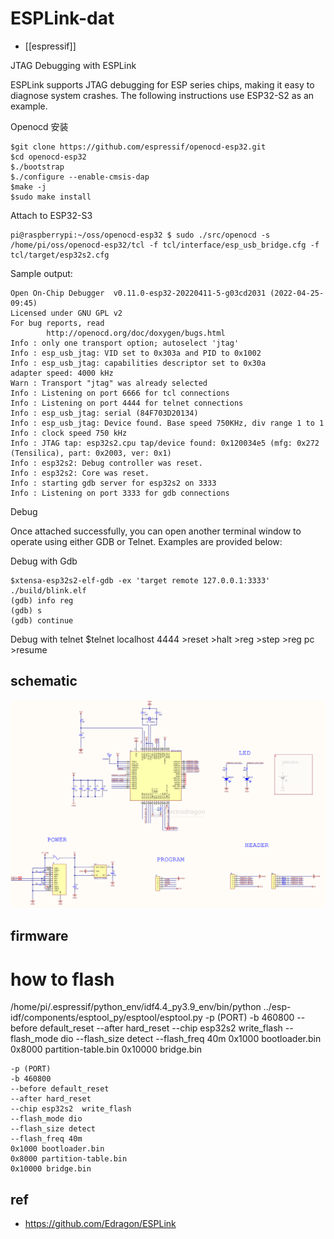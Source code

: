 
# ESPLink-dat

- [[espressif]]


JTAG Debugging with ESPLink

ESPLink supports JTAG debugging for ESP series chips, making it easy to diagnose system crashes. The following instructions use ESP32-S2 as an example.

Openocd 安装

    $git clone https://github.com/espressif/openocd-esp32.git
    $cd openocd-esp32
    $./bootstrap
    $./configure --enable-cmsis-dap
    $make -j
    $sudo make install

Attach to ESP32-S3

    pi@raspberrypi:~/oss/openocd-esp32 $ sudo ./src/openocd -s /home/pi/oss/openocd-esp32/tcl -f tcl/interface/esp_usb_bridge.cfg -f tcl/target/esp32s2.cfg

Sample output:

    Open On-Chip Debugger  v0.11.0-esp32-20220411-5-g03cd2031 (2022-04-25-09:45)
    Licensed under GNU GPL v2
    For bug reports, read
            http://openocd.org/doc/doxygen/bugs.html
    Info : only one transport option; autoselect 'jtag'
    Info : esp_usb_jtag: VID set to 0x303a and PID to 0x1002
    Info : esp_usb_jtag: capabilities descriptor set to 0x30a
    adapter speed: 4000 kHz
    Warn : Transport "jtag" was already selected
    Info : Listening on port 6666 for tcl connections
    Info : Listening on port 4444 for telnet connections
    Info : esp_usb_jtag: serial (84F703D20134)
    Info : esp_usb_jtag: Device found. Base speed 750KHz, div range 1 to 1
    Info : clock speed 750 kHz
    Info : JTAG tap: esp32s2.cpu tap/device found: 0x120034e5 (mfg: 0x272 (Tensilica), part: 0x2003, ver: 0x1)
    Info : esp32s2: Debug controller was reset.
    Info : esp32s2: Core was reset.
    Info : starting gdb server for esp32s2 on 3333
    Info : Listening on port 3333 for gdb connections

Debug

Once attached successfully, you can open another terminal window to operate using either GDB or Telnet. Examples are provided below:

Debug with Gdb

    $xtensa-esp32s2-elf-gdb -ex 'target remote 127.0.0.1:3333' ./build/blink.elf
    (gdb) info reg
    (gdb) s
    (gdb) continue

Debug with telnet
    $telnet localhost 4444
    >reset
    >halt
    >reg
    >step
    >reg pc
    >resume

## schematic 

![](2025-07-29-18-57-41.png)


## firmware 

# how to flash

/home/pi/.espressif/python_env/idf4.4_py3.9_env/bin/python ../esp-idf/components/esptool_py/esptool/esptool.py -p (PORT) -b 460800 --before default_reset --after hard_reset --chip esp32s2  write_flash --flash_mode dio --flash_size detect --flash_freq 40m 0x1000 bootloader.bin 0x8000 partition-table.bin 0x10000 bridge.bin

    -p (PORT) 
    -b 460800 
    --before default_reset 
    --after hard_reset 
    --chip esp32s2  write_flash 
    --flash_mode dio 
    --flash_size detect 
    --flash_freq 40m 
    0x1000 bootloader.bin 
    0x8000 partition-table.bin 
    0x10000 bridge.bin


## ref 

- https://github.com/Edragon/ESPLink

